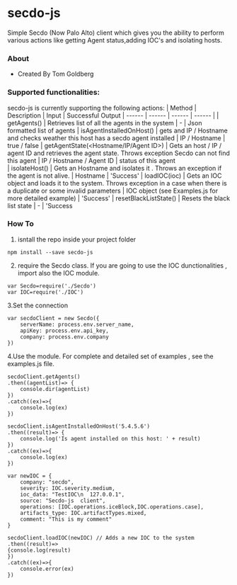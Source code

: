 # secdo-js #


Simple Secdo (Now Palo Alto) client which gives you the ability to perform various actions like getting Agent status,adding IOC's and isolating hosts.


### About ###
* Created By Tom Goldberg

### Supported functionalities: ###

secdo-js is currently supporting the following actions: 
| Method | Description | Input | Successful Output 
| ------ | ------ | ------ | ------ |
| getAgents() | Retrieves list of all the agents in the system | - | Json formatted list of agents
| isAgentInstalledOnHost(<host>) | gets and IP / Hostname and checks weather this host has a secdo agent installed | IP / Hostname | true / false
| getAgentState(<Hostname/IP/Agent ID>) | Gets an host / IP / agent ID  and retrieves the agent state. Throws exception Secdo can not find this agent | IP / Hostname / Agent ID | status of this agent  
| isolateHost(<Hostname>) | Gets an Hostname and isolates it . Throws an exception if the agent is not alive. | Hostname | 'Success' 
| loadIOC(ioc) | Gets an IOC object and loads it to the system. Throws exception in a case when there is a duplicate or some invalid parameters  | IOC object (see Examples.js for more detailed example) | 'Success' 
| resetBlackListState() | Resets the black list state | - | 'Success


### How To ###

1. isntall the repo inside your project folder 
~~~ 
npm install --save secdo-js
~~~
2. require the Secdo class. If you are going to use the IOC dunctionalities , import also the IOC module.
~~~
var Secdo=require('./Secdo')
var IOC=require('./IOC')
~~~
 3.Set the connection
~~~
var secdoClient = new Secdo({
    serverName: process.env.server_name,
    apiKey: process.env.api_key,
    company: process.env.company
})
~~~

 4.Use the module. For complete and detailed set of examples , see the examples.js file.
~~~
secdoClient.getAgents()
.then((agentList)=> {
    console.dir(agentList)
})
.catch((ex)=>{
    console.log(ex)
})

secdoClient.isAgentInstalledOnHost('5.4.5.6')
.then((result)=> {
    console.log('Is agent installed on this host: ' + result)
})
.catch((ex)=>{
    console.log(ex)
})

var newIOC = {
    company: "secdo",
    severity: IOC.severity.medium,
    ioc_data: "TestIOC\n  127.0.0.1",
    source: "Secdo-js  client",
    operations: [IOC.operations.iceBlock,IOC.operations.case],
    artifacts_type: IOC.artifactTypes.mixed,
    comment: "This is my comment"
}

secdoClient.loadIOC(newIOC) // Adds a new IOC to the system
.then((result)=>
{console.log(result)
})
.catch((ex)=>{
    console.error(ex)
})
~~~
